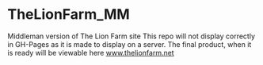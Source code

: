 # TheLionFarm_MM
Middleman version of The Lion Farm site 
This repo will not display correctly in GH-Pages as it is made to display on a server.
The final product, when it is ready will be viewable here www.thelionfarm.net
